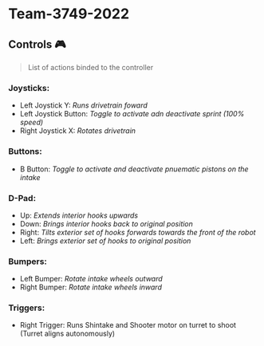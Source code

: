 # Team-3749-2022

## Controls 🎮
> List of actions binded to the controller

### Joysticks:
 - Left Joystick Y: _Runs drivetrain foward_
 - Left Joystick Button: _Toggle to activate adn deactivate sprint (100% speed)_
 - Right Joystick X: _Rotates drivetrain_

### Buttons:
 - B Button: _Toggle to activate and deactivate pnuematic pistons on the intake_

### D-Pad:
 - Up: _Extends interior hooks upwards_
 - Down: _Brings interior hooks back to original position_
 - Right: _Tilts exterior set of hooks forwards towards the front of the robot_
 - Left: _Brings exterior set of hooks to original position_

### Bumpers:
 - Left Bumper: _Rotate intake wheels outward_
 - Right Bumper: _Rotate intake wheels inward_ 

### Triggers:
 - Right Trigger: Runs Shintake and Shooter motor on turret to shoot (Turret aligns autonomously)
